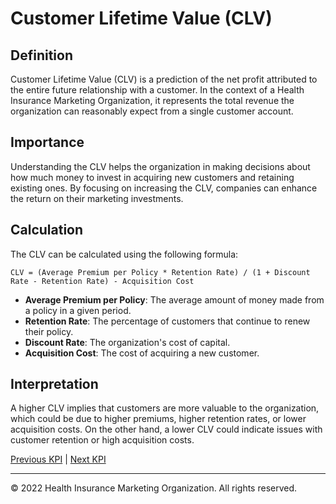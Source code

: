 # Customer Lifetime Value (CLV)

## Definition

Customer Lifetime Value (CLV) is a prediction of the net profit attributed to the entire future relationship with a customer. In the context of a Health Insurance Marketing Organization, it represents the total revenue the organization can reasonably expect from a single customer account.

## Importance

Understanding the CLV helps the organization in making decisions about how much money to invest in acquiring new customers and retaining existing ones. By focusing on increasing the CLV, companies can enhance the return on their marketing investments.

## Calculation

The CLV can be calculated using the following formula:

```
CLV = (Average Premium per Policy * Retention Rate) / (1 + Discount Rate - Retention Rate) - Acquisition Cost
```

- **Average Premium per Policy**: The average amount of money made from a policy in a given period.
- **Retention Rate**: The percentage of customers that continue to renew their policy.
- **Discount Rate**: The organization's cost of capital.
- **Acquisition Cost**: The cost of acquiring a new customer.

## Interpretation

A higher CLV implies that customers are more valuable to the organization, which could be due to higher premiums, higher retention rates, or lower acquisition costs. On the other hand, a lower CLV could indicate issues with customer retention or high acquisition costs.

[Previous KPI](./customer_acquisition_cost.md) | [Next KPI](./lead_conversion_rate.md)

---

© 2022 Health Insurance Marketing Organization. All rights reserved.